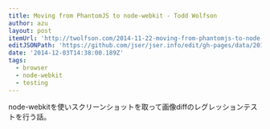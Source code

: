 ```yaml
---
title: Moving from PhantomJS to node-webkit - Todd Wolfson
author: azu
layout: post
itemUrl: 'http://twolfson.com/2014-11-22-moving-from-phantomjs-to-node-webkit'
editJSONPath: 'https://github.com/jser/jser.info/edit/gh-pages/data/2014/12/index.json'
date: '2014-12-03T14:38:00.189Z'
tags:
  - browser
  - node-webkit
  - testing
---
```

node-webkitを使いスクリーンショットを取って画像diffのレグレッションテストを行う話。

